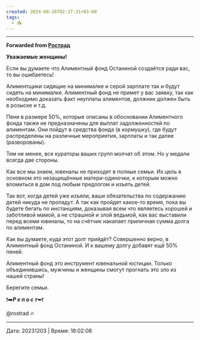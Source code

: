 ```yaml
---
created: 2024-08-16T02:37:31+03:00
tags:
  - 📥
---
```



***

**Forwarded from [Рострад](https://t.me/rostrad/1314)**

**Уважаемые женщины!**

Если вы думаете что Алиментный фонд Останиной создаётся ради вас, то вы ошибаетесь!

Алиментщики сидящие на минималке и серой зарплате так и будут сидеть на минималке. Алиментный фонд не примет у вас заявку, так как необходимо доказать факт неуплаты алиментов, должник должен быть в розыске и т.д. 

Пени в размере 50%, которые описаны в обосновании Алиментного фонда также не предназначены для выплат задолженностей по алиментам. Они пойдут в средства фонда (в кормушку), где будут распределены на различные мероприятия, зарплаты и так далее (разворованы).

Тем не менее, все кураторы ваших групп молчат об этом. Но у медали всегда две стороны.

Как все мы знаем, ювеналы не приходят в полные семьи. Их цель в основном это незащищённые матери-одиночки, к которым можно вломиться в дом под любым предлогом и изъять детей. 

Так вот, когда детей уже изъяли, ваши обязательства по содержанию детей никуда не пропадут. А так как пройдет какое-то время, пока вы будете бегать по инстанциям, доказывая всем что являетесь хорошей и заботливой мамой, а не страшной и злой ведьмой, как вас выставили перед всеми ювеналы, то на счётчик накапает приличная сумма долга по алиментам.

Как вы думаете, куда этот долг прийдёт? Совершенно верно, в Алиментный фонд Останиной. И к вашему долгу добавят ещё 50% пеней.

Алиментный фонд это инструмент ювенальной юстиции. Только объединившись, мужчины и женщины смогут прогнать это зло из нашей страны!

Берегите семьи.

❗️➡️***Р е п о с т***⬅️❗️

@rostrad 🔥

---

Дата: 20231203 | Время: 18:02:08

